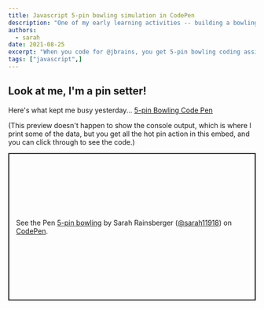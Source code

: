 ```yaml
---
title: Javascript 5-pin bowling simulation in CodePen
description: "One of my early learning activities -- building a bowling game."
authors:
  - sarah
date: 2021-08-25
excerpt: "When you code for @jbrains, you get 5-pin bowling coding assignments!"
tags: ["javascript",]
---
```

## Look at me, I'm a pin setter!

Here's what kept me busy yesterday... [5-pin Bowling Code Pen](https://codepen.io/sarah11918/pen/rNwNEBL)

(This preview doesn't happen to show the console output, which is where I print some of the data, but you get all the hot pin action in this embed, and you can click through to see the code.)

<p class="codepen" data-height="400" data-default-tab="html,result" data-slug-hash="rNwNEBL" data-user="sarah11918" style="height: 300px; box-sizing: border-box; display: flex; align-items: center; justify-content: center; border: 2px solid; margin: 1em 0; padding: 1em;">
  <span>See the Pen <a href="https://codepen.io/sarah11918/pen/rNwNEBL">
  5-pin bowling</a> by Sarah Rainsberger (<a href="https://codepen.io/sarah11918">@sarah11918</a>)
  on <a href="https://codepen.io">CodePen</a>.</span>
</p>
<script async src="https://cpwebassets.codepen.io/assets/embed/ei.js"></script>